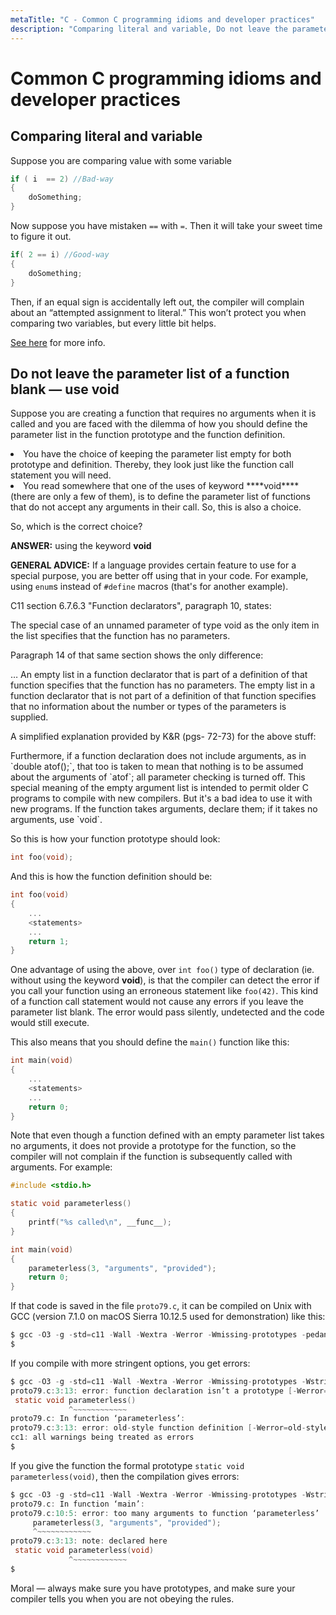```yaml
---
metaTitle: "C - Common C programming idioms and developer practices"
description: "Comparing literal and variable, Do not leave the parameter list of a function blank — use void"
---
```


# Common C programming idioms and developer practices




## Comparing literal and variable


Suppose you are comparing value with some variable

```c
if ( i  == 2) //Bad-way
{
    doSomething;
}

```

Now suppose you have mistaken `==` with `=`. Then it will take your sweet time to figure it out.

```c
if( 2 == i) //Good-way
{
    doSomething;
}

```

Then, if an equal sign is accidentally left out, the compiler
will complain about an “attempted assignment to literal.” This won’t protect you
when comparing two variables, but every little bit helps.

[See here](https://en.wikipedia.org/wiki/Yoda_conditions) for more info.



## Do not leave the parameter list of a function blank — use void


Suppose you are creating a function that requires no arguments when it is called and you are faced with the dilemma of how you should define the parameter list in the function prototype and the function definition.

<li>
You have the choice of keeping the parameter list empty for both prototype and definition. Thereby, they look just like the function call statement you will need.
</li>
<li>
You read somewhere that one of the uses of keyword ****void**** (there are only a few of them), is to define the parameter list of functions that do not accept any arguments in their call. So, this is also a choice.
</li>

So, which is the correct choice?

**ANSWER:** using the keyword ****void****

**GENERAL ADVICE:** If a language provides certain feature to use for a special purpose, you are better off using that in your code.  For example, using `enum`s instead of `#define` macros (that's for another example).

C11 section 6.7.6.3 "Function declarators", paragraph 10, states:

> 
The special case of an unnamed parameter of type void as the only item in the list specifies that the function has no parameters.


Paragraph 14 of that same section shows the only difference:

> 
… An empty list in a function declarator that is part of a definition of that function specifies that the function has no parameters. The empty list in a function declarator that is not part of a definition of that function specifies that no information about the number or types of the parameters is supplied.


A simplified explanation provided by K&R (pgs- 72-73) for the above stuff:

> 
<p>Furthermore, if a function declaration does not include arguments, as in<br />
`double atof();`,
that too is taken to mean that nothing is to be assumed about the arguments of `atof`; all parameter checking is turned off. This special meaning of the empty argument list is intended to permit older C programs to compile with new compilers. But it's a bad idea to use it with new programs. If the function takes arguments, declare them; if it takes no arguments, use `void`.</p>


So this is how your function prototype should look:

```c
int foo(void);

```

And this is how the function definition should be:

```c
int foo(void)
{
    ...
    <statements>
    ...
    return 1;
}

```

One advantage of using the above, over `int foo()` type of declaration (ie. without using the keyword ****void****), is that the compiler can detect the error if you call your function using an erroneous statement like `foo(42)`. This kind of a function call statement would not cause any errors if you leave the parameter list blank. The error would pass silently, undetected and the code would still execute.

This also means that you should define the `main()` function like this:

```c
int main(void)
{
    ...
    <statements>
    ...
    return 0;
}

```

Note that even though a function defined with an empty parameter list takes no arguments, it does not provide a prototype for the function, so the compiler will not complain if the function is subsequently called with arguments.  For example:

```c
#include <stdio.h>

static void parameterless()
{
    printf("%s called\n", __func__);
}

int main(void)
{
    parameterless(3, "arguments", "provided");
    return 0;
}

```

If that code is saved in the file `proto79.c`, it can be compiled on Unix with GCC (version 7.1.0 on macOS Sierra 10.12.5 used for demonstration) like this:

```c
$ gcc -O3 -g -std=c11 -Wall -Wextra -Werror -Wmissing-prototypes -pedantic proto79.c -o proto79
$

```

If you compile with more stringent options, you get errors:

```c
$ gcc -O3 -g -std=c11 -Wall -Wextra -Werror -Wmissing-prototypes -Wstrict-prototypes -Wold-style-definition -pedantic proto79.c -o proto79 
proto79.c:3:13: error: function declaration isn’t a prototype [-Werror=strict-prototypes]
 static void parameterless()
             ^~~~~~~~~~~~~
proto79.c: In function ‘parameterless’:
proto79.c:3:13: error: old-style function definition [-Werror=old-style-definition]
cc1: all warnings being treated as errors
$

```

If you give the function the formal prototype `static void parameterless(void)`, then the compilation gives errors:

```c
$ gcc -O3 -g -std=c11 -Wall -Wextra -Werror -Wmissing-prototypes -Wstrict-prototypes -Wold-style-definition -pedantic proto79.c -o proto79 
proto79.c: In function ‘main’:
proto79.c:10:5: error: too many arguments to function ‘parameterless’
     parameterless(3, "arguments", "provided");
     ^~~~~~~~~~~~~
proto79.c:3:13: note: declared here
 static void parameterless(void)
             ^~~~~~~~~~~~~
$

```

Moral — always make sure you have prototypes, and make sure your compiler tells you when you are not obeying the rules.

